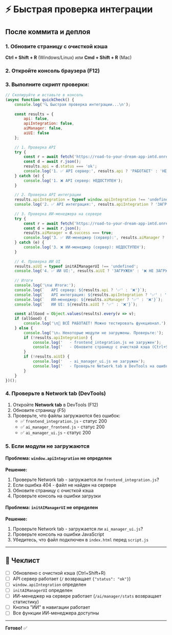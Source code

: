 # ⚡ Быстрая проверка интеграции

## После коммита и деплоя

### 1. Обновите страницу с очисткой кэша
**Ctrl + Shift + R** (Windows/Linux) или **Cmd + Shift + R** (Mac)

### 2. Откройте консоль браузера (F12)

### 3. Выполните скрипт проверки:

```javascript
// Скопируйте и вставьте в консоль
(async function quickCheck() {
    console.log('🔍 Быстрая проверка интеграции...\n');
    
    const results = {
        api: false,
        apiIntegration: false,
        aiManager: false,
        aiUI: false
    };
    
    // 1. Проверка API
    try {
        const r = await fetch('https://road-to-your-dream-app-imtd.onrender.com/');
        const d = await r.json();
        results.api = d.status === 'ok';
        console.log('1. ✅ API сервер:', results.api ? 'РАБОТАЕТ' : 'НЕ РАБОТАЕТ');
    } catch (e) {
        console.log('1. ❌ API сервер: НЕДОСТУПЕН');
    }
    
    // 2. Проверка API интеграции
    results.apiIntegration = typeof window.apiIntegration !== 'undefined';
    console.log('2. ✅ API интеграция:', results.apiIntegration ? 'ЗАГРУЖЕНА' : '❌ НЕ ЗАГРУЖЕНА');
    
    // 3. Проверка ИИ-менеджера на сервере
    try {
        const r = await fetch('https://road-to-your-dream-app-imtd.onrender.com/ai/manager/stats');
        const d = await r.json();
        results.aiManager = d.success === true;
        console.log('3. ✅ ИИ-менеджер (сервер):', results.aiManager ? 'РАБОТАЕТ' : 'НЕ РАБОТАЕТ');
    } catch (e) {
        console.log('3. ❌ ИИ-менеджер (сервер): НЕДОСТУПЕН');
    }
    
    // 4. Проверка ИИ UI
    results.aiUI = typeof initAIManagerUI !== 'undefined';
    console.log('4. ✅ ИИ UI:', results.aiUI ? 'ЗАГРУЖЕН' : '❌ НЕ ЗАГРУЖЕН');
    
    // Итоги
    console.log('\n📊 Итоги:');
    console.log(`   API сервер: ${results.api ? '✅' : '❌'}`);
    console.log(`   API интеграция: ${results.apiIntegration ? '✅' : '❌'}`);
    console.log(`   ИИ-менеджер: ${results.aiManager ? '✅' : '❌'}`);
    console.log(`   ИИ UI: ${results.aiUI ? '✅' : '❌'}`);
    
    const allGood = Object.values(results).every(v => v);
    if (allGood) {
        console.log('\n🎉 ВСЁ РАБОТАЕТ! Можно тестировать функционал.');
    } else {
        console.log('\n⚠️ Некоторые модули не загружены. Проверьте:');
        if (!results.apiIntegration) {
            console.log('   - frontend_integration.js не загружен');
            console.log('   - Обновите страницу с очисткой кэша (Ctrl+Shift+R)');
        }
        if (!results.aiUI) {
            console.log('   - ai_manager_ui.js не загружен');
            console.log('   - Проверьте Network tab в DevTools на ошибки загрузки');
        }
    }
})();
```

### 4. Проверьте в Network tab (DevTools)

1. Откройте **Network tab** в DevTools (F12)
2. Обновите страницу (F5)
3. Проверьте, что файлы загружаются без ошибок:
   - ✅ `frontend_integration.js` - статус 200
   - ✅ `ai_manager_frontend.js` - статус 200
   - ✅ `ai_manager_ui.js` - статус 200

### 5. Если модули не загружаются

#### Проблема: `window.apiIntegration` не определен

**Решение:**
1. Проверьте Network tab - загружается ли `frontend_integration.js`?
2. Если ошибка 404 - файл не найден на сервере
3. Обновите страницу с очисткой кэша
4. Проверьте консоль на ошибки загрузки

#### Проблема: `initAIManagerUI` не определен

**Решение:**
1. Проверьте Network tab - загружается ли `ai_manager_ui.js`?
2. Проверьте консоль на ошибки JavaScript
3. Убедитесь, что файл подключен в `index.html` перед `script.js`

---

## 📝 Чеклист

- [ ] Обновлено с очисткой кэша (Ctrl+Shift+R)
- [ ] API сервер работает (`/` возвращает `{"status": "ok"}`)
- [ ] `window.apiIntegration` определен
- [ ] `initAIManagerUI` определен
- [ ] ИИ-менеджер на сервере работает (`/ai/manager/stats` возвращает статистику)
- [ ] Кнопка "ИИ" в навигации работает
- [ ] Все функции ИИ-менеджера доступны

---

**Готово!** ✅

